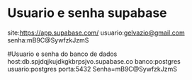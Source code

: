 # Usuario e senha supabase
site:https://app.supabase.com/
usuario:gelvazio@gmail.com
senha:mB9C@SywfzkJzmS

#Usuario e senha do banco de dados
host:db.spjdqjkujdkgkbrpsjvo.supabase.co
banco:postgres
usuario:postgres
porta:5432
Senha=mB9C@SywfzkJzmS